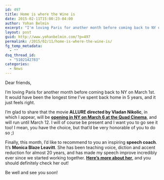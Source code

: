 ```yaml
---
id: 497
title: Home is where the Wine is
date: 2015-02-11T15:00:23-04:00
author: Yohan Belmin
excerpt: "I'm loving Paris for another month before coming back to NY on March 1st. It would have been the longest time I've spent back home in 5 years, and it just feels right. I'm glad to share that the movie ALLURE directed by Vladan Nikolic, in which I appear, will be opening in NY on March 6 at the Quad Cinema."
layout: post
guid: http://www.yohanbelmin.com/?p=497
permalink: /2015/02/11/home-is-where-the-wine-is/
fg_temp_metadata:
  - ""
dsq_thread_id:
  - "5102142783"
categories:
  - News
---
```

Dear friends,

I&#8217;m loving Paris for another month before coming back to NY on March 1st. It would have been the longest time I&#8217;ve spent back home in 5 years, and it just feels right.

I&#8217;m glad to share that the movie **ALLURE directed by Vladan Nikolic**, in which I appear, will be <a href="http://www.allurethefilm.com/" target="_blank"><strong>opening in NY on March 6 at the Quad Cinema</strong></a>, and will run until March 12. I will of course be present and I want you to go see it too! I mean, you have the choice, but that&#8217;d be very honorable of you to do so ;)

Finally, this month, I&#8217;d like to recommend to you an inspiring **speech coach**. It&#8217;s **Monica Blaze Leavitt**. She has been teaching voice, diction and accent reduction for almost 20 years, and has made my speech improve incredibly ever since we started working together. <a href="http://theprofessionalimpact.com/monica-blaze-leavitt/" target="_blank"><strong>Here&#8217;s more about her</strong></a>, and you should definitely check her out!

Be well and see you soon!